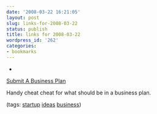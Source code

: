 ```yaml
---
date: '2008-03-22 16:21:05'
layout: post
slug: links-for-2008-03-22
status: publish
title: links for 2008-03-22
wordpress_id: '262'
categories:
- bookmarks
---
```



	
  *
		

[Submit A Business Plan](http://sequoiacap.com/ideas/)


		

Handy cheat cheat for what should be in a business plan.


		

(tags: [startup](http://del.icio.us/eob/startup) [ideas](http://del.icio.us/eob/ideas) [business](http://del.icio.us/eob/business))


	



